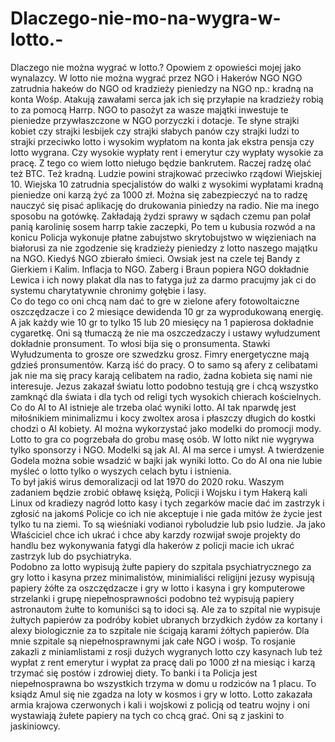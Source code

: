 # Dlaczego-nie-mo-na-wygra-w-lotto.-
Dlaczego nie można wygrać w lotto.? 
Opowiem z opowieści mojej jako wynalazcy. W lotto nie można wygrać przez NGO i Hakerów NGO NGO zatrudnia hakeów do NGO od kradzieży pieniedzy na NGO np.: kradną na konta Wośp. Atakują zawałami serca jak ich się przyłapie na kradzieży robią to za pomocą Harrp. NGO to pasożyt za wasze majątki inwestuje te pieniedze przywłaszczone w NGO porzyczki i dotacje.
Te słyne strajki kobiet czy strajki lesbijek czy strajki słabych panów czy strajki ludzi to strajki przeciwko lotto i wysokim wypłatom na konta jak ekstra pensja czy lotto wygrana. Czy wysokie wypłaty rent i emerytur czy wypłaty wysokie za pracę. Z tego co wiem lotto nieługo będzie bankrutem. Raczej radzę olać też BTC. Też kradną. Ludzie powini strajkować przeciwko rządowi Wiejskiej 10. Wiejska 10 zatrudnia specjalistów do walki z wysokimi wypłatami kradną pieniedze oni karzą żyć za 1000 zł. Można się zabezpieczyć na to radzę nauczyć się pisać aplikację do drukowania piniedzy na radio. Nie ma inego sposobu na gotówkę. 
Zakładają żydzi sprawy w sądach czemu pan polał panią karolinię sosem harrp takie zaczepki, Po tem u kubusia rozwód a na konicu Policja wykonuje płatne zabujstwo skrytobujstwo w więzieniach na białorusi za nie zgodzenie się kradzieży pieniedzy z lotto naszego majątku na NGO. Kiedyś NGO zbierało śmieci. Owsiak jest na czele tej Bandy z Gierkiem i Kalim. 
Inflacja to NGO. Zaberg i Braun popiera NGO dokładnie Lewica i ich nowy plakat dla nas to fatyga już za darmo pracujmy jak ci do systemu charytatywnie chronimy gołębie i lasy.   
Co do tego co oni chcą nam dać to gre w zielone afery fotowoltaiczne oszczędzacze i co 2 miesiące dewidenda 10 gr za wyprodukowaną energię. A jak każdy wie 10 gr to tylko 15 lub 20 miesięcy na 1 papierosa dokładnie cygaretkę. Oni są tłumaczą że nie ma oszczedzaczy i ustawy wyłudzument dokładnie pronsument. To włosi bija się o pronsumenta. Stawki Wyłudzumenta to grosze ore szwedzku grosz. Fimry energetyczne mają gdzieś pronsumentów. Karzą iść do pracy.  O to samo są afery z celibatami jak nie ma się pracy karają celibatem na radio, żadna kobieta się nami nie interesuje. 
Jezus zakazał światu lotto podobno testują gre i chcą wszystko zamknąć dla świata i dla tych od religi tych wysokich chierach kościelnych. 
Co do AI to AI istnieje ale trzeba olać wyniki lotto. AI tak nparwdę jest miłośnikiem minimalizmu i kocy zwoltex arosa i płaszczy długich do kostki chodzi o AI kobiety. AI można wykorzystać jako modelki do promocji mody. Lotto to gra co pogrzebała do grobu masę osób. W lotto nikt nie wygrywa tylko sponsorzy i NGO. 
Modelki są jak AI. AI ma serce i umysł. A twierdzenie Godela można sobie wsadzić w bajki jak wyniki lotto. Co do AI ona nie lubie myśleć o lotto tylko o wyszych celach bytu i istnienia.  
To był jakiś wirus demoralizacji od lat 1970 do 2020 roku. 
Waszym zadaniem będzie zrobić obławę księżą, Policji i Wojsku i tym Hakerą kali Linux od kradiezy nagród lotto kasy i tych zegarków macie dać im zastrzyk i zgłosić na jakomś Policje co ich nie akceptuje i nie gada mitów że życie jest tylko tu na ziemi. To są wieśniaki vodianoi ryboludzie lub psio ludzie. Ja jako Właściciel chce ich ukrać i chce aby karzdy rozwijał swoje projekty do handlu bez wykonywania fatygi dla hakerów z policji macie ich ukrać zastrzyk lub do psychiatryka.  
Podobno za lotto wypisują żułte papiery do szpitala psychiatrycznego za gry lotto i kasyna przez minimalistów, minimialiści religijni jezusy wypisują papiery żółte za oszczędzacze i gry w lotto i kasyna i gry komputerowe strzelanki i grupę niepełnosprawności podobno też wypisują papiery astronautom żułte to komuniści są to idoci są. 
Ale za to szpital nie wypisuje żułtych papierów za podróby kobiet ubranych brzydkich żydów za kortany i alexy biologicznie za to szpitale nie ścigają karami żółtych papierów. Dla mnie szpitale są niepełnosprawnymi jak całe NGO i wośp. To rosjanie zakazli z miniamlistami z rosji dużych wygranych lotto czy kasynach lub też wypłat z rent emerytur i wypłat za pracę dali po 1000 zł na miesiąc i karzą trzymać się postów i zdrowiej diety. To banki i ta Policja jest niepełnosprawna bo wszystkich trzyma w domu u rodziców na 1 placu. 
To ksiądz Amul się nie zgadza na loty w kosmos i gry w lotto. 
Lotto zakazała armia krajowa czerwonych i kali i wojskowi z policją od teatru wojny i oni wystawiają żułete papiery na tych co chcą grać. Oni są z jaskini to jaskiniowcy.  
